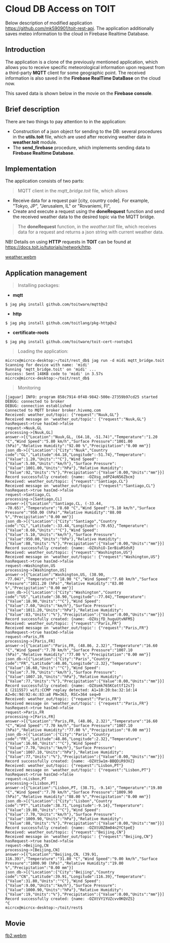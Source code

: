 # Cloud DB Access on TOIT

Below description of modified application https://github.com/mk590901/toit-rest-api. The application additionally saves meteo information to the cloud in Firebase Realtime Database.

## Introduction

The application is a clone of the previously mentioned application, which allows you to receive specific meteorological information upon request from a third-party __MQTT__ client for some geographic point. The received information is also saved in the __Firebase RealTime DataBase__ on the cloud now.

This saved data is shown below in the movie on the __Firebase console__.

## Brief description

There are two things to pay attention to in the application:
* Construction of a json object for sending to the DB: several procedures in the __utils.toit__ file, which are used after receiving weather data in __weather.toit__ module.
* The __send_firebase__ procedure, which implements sending data to __Firebase Realtime Database__.

## Implementation

The application consists of two parts:
> MQTT client in the _mqtt_bridge.toit_ file, which allows
* Receive data for a request pair [city, country code]. For example, "Tokyo, JP", "Jerusalem, IL" or "Rovaniemi, FI", 
* Create and execute a request using the __doneRequest__ function and send the received weather data to the desired topic via the MQTT bridge.
> The __doneRequest__ function, in the _weather.toit_ file, which receives data for a request and returns a json string with current weather data.

NB! Details on using __HTTP__ requests in __TOIT__ can be found at https://docs.toit.io/tutorials/network/http.

[weather.webm](https://github.com/user-attachments/assets/07172905-7f2b-4f62-ae97-89b6d4c27dc2)

## Application management

> Installing packages:

* __mqtt__
```
$ jag pkg install github.com/toitware/mqtt@v2
```
* __http__
```
$ jag pkg install github.com/toitlang/pkg-http@v2
```
* __certificate-roots__
```
$ jag pkg install github.com/toitware/toit-cert-roots@v1
```

> Loading the application:

```
micrcx@micrcx-desktop:~/toit/rest_db$ jag run -d midi mqtt_bridge.toit
Scanning for device with name: 'midi'
Running 'mqtt_bridge.toit' on 'midi' ...
Success: Sent 148KB code to 'midi' in 3.57s
micrcx@micrcx-desktop:~/toit/rest_db$
```

> Monitoring
```
[jaguar] INFO: program 858c7914-0f48-9842-500e-27359b97cd25 started
DEBUG: connected to broker
DEBUG: connection established
Connected to MQTT broker broker.hivemq.com
Received: weather_out/topic: {"request":"Nuuk,GL"}
Received message on 'weather_out/topic': {"request":"Nuuk,GL"}
hasRequest->true hasCmd->false
request->Nuuk,GL
processing->[Nuuk,GL]
answer->[{"Location":"Nuuk,GL, (64.18, -51.74)","Temperature":"1.20 °C","Wind Speed":"5.80 km/h","Surface Pressure":"1001.00 (hPa)","Relative Humidity":"92.00 %","Precipitation":"0.00 mm"}]
json_db->[{"Location":{"City":"Nuuk","Country code":"GL","Latitude":64.18,"Longitude":-51.74},"Temperature":{"Value":1.20,"Units":"°C"},"Wind Speed":{"Value":5.80,"Units":"km/h"},"Surface Pressure":{"Value":1001.00,"Units":"hPa"},"Relative Humidity":{"Value":92,"Units":"%"},"Precipitation":{"Value":0.00,"Units":"mm"}}]
Record successfully created: {name: -OZXsg_odPZ4oN56Zbcm}
Received: weather_out/topic: {"request":"Santiago,CL"}
Received message on 'weather_out/topic': {"request":"Santiago,CL"}
hasRequest->true hasCmd->false
request->Santiago,CL
processing->[Santiago,CL]
answer->[{"Location":"Santiago,CL, (-33.44, -70.65)","Temperature":"8.60 °C","Wind Speed":"5.10 km/h","Surface Pressure":"950.00 (hPa)","Relative Humidity":"88.00 %","Precipitation":"0.00 mm"}]
json_db->[{"Location":{"City":"Santiago","Country code":"CL","Latitude":-33.44,"Longitude":-70.65},"Temperature":{"Value":8.60,"Units":"°C"},"Wind Speed":{"Value":5.10,"Units":"km/h"},"Surface Pressure":{"Value":950.00,"Units":"hPa"},"Relative Humidity":{"Value":88,"Units":"%"},"Precipitation":{"Value":0.00,"Units":"mm"}}]
Record successfully created: {name: -OZXshiO-IerBiuRSdsR}
Received: weather_out/topic: {"request":"Washington,US"}
Received message on 'weather_out/topic': {"request":"Washington,US"}
hasRequest->true hasCmd->false
request->Washington,US
processing->[Washington,US]
answer->[{"Location":"Washington,US, (38.90, -77.04)","Temperature":"18.90 °C","Wind Speed":"7.60 km/h","Surface Pressure":"1011.20 (hPa)","Relative Humidity":"83.00 %","Precipitation":"0.00 mm"}]
json_db->[{"Location":{"City":"Washington","Country code":"US","Latitude":38.90,"Longitude":-77.04},"Temperature":{"Value":18.90,"Units":"°C"},"Wind Speed":{"Value":7.60,"Units":"km/h"},"Surface Pressure":{"Value":1011.20,"Units":"hPa"},"Relative Humidity":{"Value":83,"Units":"%"},"Precipitation":{"Value":0.00,"Units":"mm"}}]
Record successfully created: {name: -OZXsjfD_huguUtvNFM5}
Received: weather_out/topic: {"request":"Paris,FR"}
Received message on 'weather_out/topic': {"request":"Paris,FR"}
hasRequest->true hasCmd->false
request->Paris,FR
processing->[Paris,FR]
answer->[{"Location":"Paris,FR, (48.86, 2.32)","Temperature":"16.60 °C","Wind Speed":"7.70 km/h","Surface Pressure":"1007.10 (hPa)","Relative Humidity":"77.00 %","Precipitation":"0.00 mm"}]
json_db->[{"Location":{"City":"Paris","Country code":"FR","Latitude":48.86,"Longitude":2.32},"Temperature":{"Value":16.60,"Units":"°C"},"Wind Speed":{"Value":7.70,"Units":"km/h"},"Surface Pressure":{"Value":1007.10,"Units":"hPa"},"Relative Humidity":{"Value":77,"Units":"%"},"Precipitation":{"Value":0.00,"Units":"mm"}}]
Record successfully created: {name: -OZXsmk765KCottf12s7}
E (211557) wifi:CCMP replay detected: A1=10:20:ba:32:1d:14 A2=0c:9d:92:4c:83:a8 PN=363, RSC=364 seq=0
Received: weather_out/topic: {"request":"Paris,FR"}
Received message on 'weather_out/topic': {"request":"Paris,FR"}
hasRequest->true hasCmd->false
request->Paris,FR
processing->[Paris,FR]
answer->[{"Location":"Paris,FR, (48.86, 2.32)","Temperature":"16.60 °C","Wind Speed":"7.70 km/h","Surface Pressure":"1007.10 (hPa)","Relative Humidity":"77.00 %","Precipitation":"0.00 mm"}]
json_db->[{"Location":{"City":"Paris","Country code":"FR","Latitude":48.86,"Longitude":2.32},"Temperature":{"Value":16.60,"Units":"°C"},"Wind Speed":{"Value":7.70,"Units":"km/h"},"Surface Pressure":{"Value":1007.10,"Units":"hPa"},"Relative Humidity":{"Value":77,"Units":"%"},"Precipitation":{"Value":0.00,"Units":"mm"}}]
Record successfully created: {name: -OZXtSw1m-BBQDiR93VZ}
Received: weather_out/topic: {"request":"Lisbon,PT"}
Received message on 'weather_out/topic': {"request":"Lisbon,PT"}
hasRequest->true hasCmd->false
request->Lisbon,PT
processing->[Lisbon,PT]
answer->[{"Location":"Lisbon,PT, (38.71, -9.14)","Temperature":"19.80 °C","Wind Speed":"7.70 km/h","Surface Pressure":"1009.90 (hPa)","Relative Humidity":"88.00 %","Precipitation":"0.00 mm"}]
json_db->[{"Location":{"City":"Lisbon","Country code":"PT","Latitude":38.71,"Longitude":-9.14},"Temperature":{"Value":19.80,"Units":"°C"},"Wind Speed":{"Value":7.70,"Units":"km/h"},"Surface Pressure":{"Value":1009.90,"Units":"hPa"},"Relative Humidity":{"Value":88,"Units":"%"},"Precipitation":{"Value":0.00,"Units":"mm"}}]
Record successfully created: {name: -OZXtU0Z8m04n2YCtpeE}
Received: weather_out/topic: {"request":"Beijing,CN"}
Received message on 'weather_out/topic': {"request":"Beijing,CN"}
hasRequest->true hasCmd->false
request->Beijing,CN
processing->[Beijing,CN]
answer->[{"Location":"Beijing,CN, (39.91, 116.39)","Temperature":"31.80 °C","Wind Speed":"9.00 km/h","Surface Pressure":"1000.90 (hPa)","Relative Humidity":"19.00 %","Precipitation":"0.00 mm"}]
json_db->[{"Location":{"City":"Beijing","Country code":"CN","Latitude":39.91,"Longitude":116.39},"Temperature":{"Value":31.80,"Units":"°C"},"Wind Speed":{"Value":9.00,"Units":"km/h"},"Surface Pressure":{"Value":1000.90,"Units":"hPa"},"Relative Humidity":{"Value":19,"Units":"%"},"Precipitation":{"Value":0.00,"Units":"mm"}}]
Record successfully created: {name: -OZXtVY1YUZcvv0KQVZS}
^C
micrcx@micrcx-desktop:~/toit/rest$ 
```

## Movie

[fb2.webm](https://github.com/user-attachments/assets/a17a1234-2e93-427e-acc1-7f0cf33a9cc4)
